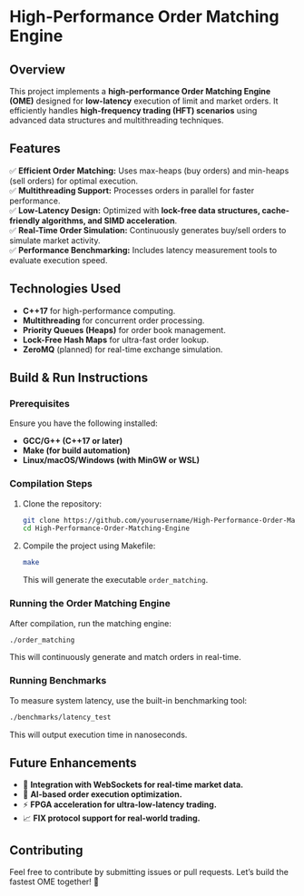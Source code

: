 # High-Performance Order Matching Engine

## Overview
This project implements a **high-performance Order Matching Engine (OME)** designed for **low-latency** execution of limit and market orders. It efficiently handles **high-frequency trading (HFT) scenarios** using advanced data structures and multithreading techniques.

## Features
✅ **Efficient Order Matching:** Uses max-heaps (buy orders) and min-heaps (sell orders) for optimal execution.  
✅ **Multithreading Support:** Processes orders in parallel for faster performance.  
✅ **Low-Latency Design:** Optimized with **lock-free data structures, cache-friendly algorithms, and SIMD acceleration**.  
✅ **Real-Time Order Simulation:** Continuously generates buy/sell orders to simulate market activity.  
✅ **Performance Benchmarking:** Includes latency measurement tools to evaluate execution speed.  

## Technologies Used
- **C++17** for high-performance computing.
- **Multithreading** for concurrent order processing.
- **Priority Queues (Heaps)** for order book management.
- **Lock-Free Hash Maps** for ultra-fast order lookup.
- **ZeroMQ** (planned) for real-time exchange simulation.

## Build & Run Instructions
### Prerequisites
Ensure you have the following installed:
- **GCC/G++ (C++17 or later)**
- **Make (for build automation)**
- **Linux/macOS/Windows (with MinGW or WSL)**

### Compilation Steps
1. Clone the repository:
   ```bash
   git clone https://github.com/yourusername/High-Performance-Order-Matching-Engine.git
   cd High-Performance-Order-Matching-Engine
   ```
2. Compile the project using Makefile:
   ```bash
   make
   ```
   This will generate the executable `order_matching`.

### Running the Order Matching Engine
After compilation, run the matching engine:
```bash
./order_matching
```
This will continuously generate and match orders in real-time.

### Running Benchmarks
To measure system latency, use the built-in benchmarking tool:
```bash
./benchmarks/latency_test
```
This will output execution time in nanoseconds.

## Future Enhancements
- 🚀 **Integration with WebSockets for real-time market data.**
- 🧠 **AI-based order execution optimization.**
- ⚡ **FPGA acceleration for ultra-low-latency trading.**
- 📈 **FIX protocol support for real-world trading.**

## Contributing
Feel free to contribute by submitting issues or pull requests. Let’s build the fastest OME together! 🚀

